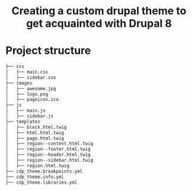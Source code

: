 # <p align="center">Creating a custom drupal theme to get acquainted with Drupal 8</p>
# Project structure
```bash
├── css
│   ├── main.css
│   ├── sidebar.css
├── images
│   ├── awesome.jpg
│   ├── logo.png
│   ├── pageicon.ico
├── js
│   ├── main.js
│   ├── sidebar.js
├── templates
│   ├── block.html.twig
│   ├── html.html.twig
│   ├── page.html.twig
│   ├── region--content.html.twig
│   ├── region--footer.html.twig
│   ├── region--header.html.twig
│   ├── region--sidebar.html.twig
│   ├── region.html.twig
├── cdp_theme.breakpoints.yml
├── cdp_theme.info.yml
├── cdp_theme.libraries.yml
```

